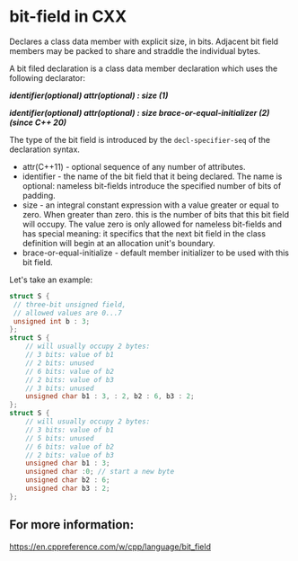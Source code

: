 # bit-field in CXX

Declares a class data member with explicit size, in bits. Adjacent bit field members may be packed to share and straddle the individual bytes.

A bit filed declaration is a class data member declaration which uses the following declarator:

***identifier(optional) attr(optional) : size			(1)***

***identifier(optional) attr(optional) : size brace-or-equal-initializer			(2) (since C++ 20)***

The type of the bit field is introduced by the `decl-specifier-seq` of the declaration syntax.

-   attr(C++11)    - optional sequence of any number of attributes.
-   identifier		- the name of the bit field that it being declared. The name is optional: nameless bit-fields introduce the specified number of bits of padding.
-   size                  - an integral constant expression with a value greater or equal to zero. When greater than zero. this is the number of bits that this bit field will occupy. The value zero is only allowed for nameless bit-fields and has special meaning: it specifics that the next bit field in the class definition will begin at an allocation unit's boundary.
-   brace-or-equal-initialize     -  default member initializer to be used with this bit field.

Let's take an example:

```c++
struct S {
 // three-bit unsigned field,
 // allowed values are 0...7
 unsigned int b : 3;
};
struct S {
    // will usually occupy 2 bytes:
    // 3 bits: value of b1
    // 2 bits: unused
    // 6 bits: value of b2
    // 2 bits: value of b3
    // 3 bits: unused
    unsigned char b1 : 3, : 2, b2 : 6, b3 : 2;
};
struct S {
    // will usually occupy 2 bytes:
    // 3 bits: value of b1
    // 5 bits: unused
    // 6 bits: value of b2
    // 2 bits: value of b3
    unsigned char b1 : 3;
    unsigned char :0; // start a new byte
    unsigned char b2 : 6;
    unsigned char b3 : 2;
};
```

## For more information:

https://en.cppreference.com/w/cpp/language/bit_field